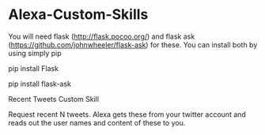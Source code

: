 # Alexa-Custom-Skills

You will need flask (http://flask.pocoo.org/) and flask ask (https://github.com/johnwheeler/flask-ask) for these. You can install both by using simply pip

pip install Flask

pip install flask-ask 


Recent Tweets Custom Skill

Request recent N tweets. Alexa gets these from your twitter account and reads out the user names and content of these to you.